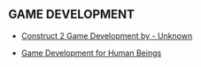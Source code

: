 ## GAME DEVELOPMENT

+ [Construct 2 Game Development by - Unknown](https://mega.nz/file/so1AgKbY#ZRC4LHRUw3jWwQ8syyXKv836PLiLHN7HK1XMziAeQtw)


+ [Game Development for Human Beings](https://gamedevacademy.org/wp-content/uploads/2021/07/Game-Development-for-Human-Beings.pdf)